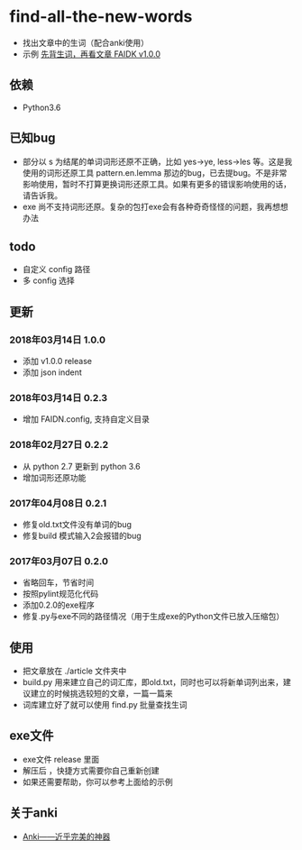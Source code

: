 # find-all-the-new-words

- 找出文章中的生词（配合anki使用）
- 示例 [先背生词，再看文章 FAIDK v1.0.0](https://zhuanlan.zhihu.com/p/25003457)

## 依赖

- Python3.6

## 已知bug

- 部分以 s 为结尾的单词词形还原不正确，比如 yes->ye, less->les 等。这是我使用的词形还原工具 pattern.en.lemma 那边的bug，已去提bug。不是非常影响使用，暂时不打算更换词形还原工具。如果有更多的错误影响使用的话，请告诉我。
- exe 尚不支持词形还原。复杂的包打exe会有各种奇奇怪怪的问题，我再想想办法

## todo

- 自定义 config 路径
- 多 config 选择

## 更新

### 2018年03月14日 1.0.0

- 添加 v1.0.0 release
- 添加 json indent

### 2018年03月14日 0.2.3

- 增加 FAIDN.config, 支持自定义目录

### 2018年02月27日 0.2.2

- 从 python 2.7 更新到 python 3.6
- 增加词形还原功能

### 2017年04月08日 0.2.1

- 修复old.txt文件没有单词的bug
- 修复build 模式输入2会报错的bug

### 2017年03月07日 0.2.0

- 省略回车，节省时间
- 按照pylint规范化代码
- 添加0.2.0的exe程序
- 修复.py与exe不同的路径情况（用于生成exe的Python文件已放入压缩包）

## 使用

- 把文章放在 ./article 文件夹中
- build.py 用来建立自己的词汇库，即old.txt，同时也可以将新单词列出来，建议建立的时候挑选较短的文章，一篇一篇来
- 词库建立好了就可以使用 find.py 批量查找生词

## exe文件

- exe文件 release 里面
- 解压后 ，快捷方式需要你自己重新创建
- 如果还需要帮助，你可以参考上面给的示例

## 关于anki

- [Anki——近乎完美的神器](https://zhuanlan.zhihu.com/-anki)

